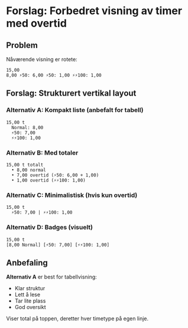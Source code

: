 # Forslag: Forbedret visning av timer med overtid

## Problem
Nåværende visning er rotete:
```
15,00
8,00 ⚡50: 6,00 ⚡50: 1,00 ⚡⚡100: 1,00
```

## Forslag: Strukturert vertikal layout

### Alternativ A: Kompakt liste (anbefalt for tabell)
```
15,00 t
  Normal: 8,00
  ⚡50: 7,00
  ⚡⚡100: 1,00
```

### Alternativ B: Med totaler
```
15,00 t totalt
  • 8,00 normal
  • 7,00 overtid (⚡50: 6,00 + 1,00)
  • 1,00 overtid (⚡⚡100: 1,00)
```

### Alternativ C: Minimalistisk (hvis kun overtid)
```
15,00 t
  ⚡50: 7,00 | ⚡⚡100: 1,00
```

### Alternativ D: Badges (visuelt)
```
15,00 t
[8,00 Normal] [⚡50: 7,00] [⚡⚡100: 1,00]
```

## Anbefaling
**Alternativ A** er best for tabellvisning:
- Klar struktur
- Lett å lese
- Tar lite plass
- God oversikt

Viser total på toppen, deretter hver timetype på egen linje.

